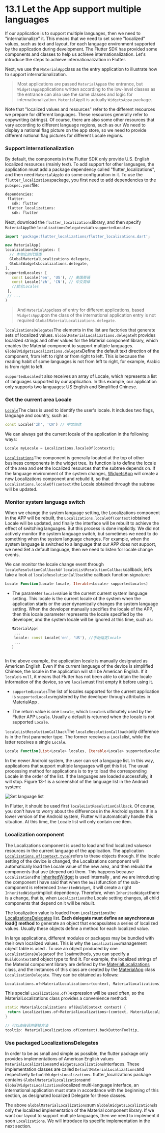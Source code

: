 # 13.1 Let the App support multiple languages

If our application is to support multiple languages, then we need to "internationalize" it. This means that we need to set some "localized" values, such as text and layout, for each language environment supported by the application during development. The Flutter SDK has provided some components and classes to help us achieve internationalization. Let's introduce the steps to achieve internationalization in Flutter.

Next, we use the `MaterialApp`class as the entry application to illustrate how to support internationalization.

> Most applications are passed `MaterialApp`as the entrance, but `WidgetsApp`applications written according to the low-level classes as the entrance can also use the same classes and logic for internationalization. `MaterialApp`It is actually `WidgetsApp`a package.

Note that "localized values ​​and resources" refer to the different resources we prepare for different languages. These resources generally refer to copywriting (strings). Of course, there are also some other resources that vary according to different language regions, such as our We need to display a national flag picture on the app store, so we need to provide different national flag pictures for different Locale regions.

### Support internationalization

By default, the components in the Flutter SDK only provide U.S. English localized resources (mainly text). To add support for other languages, the application must add a package dependency called "flutter_localizations", and then need `MaterialApp`to do some configuration in it. To use the `flutter_localizations`package, you first need to add dependencies to the `pubspec.yaml`file:

``` dart 
dependencies:
 flutter:
   sdk: flutter
 flutter_localizations:
   sdk: flutter

```

Next, download the `flutter_localizations`library, and then specify `MaterialApp`the `localizationsDelegates`sum `supportedLocales`:

``` dart 
import 'package:flutter_localizations/flutter_localizations.dart';

new MaterialApp(
localizationsDelegates: [
  // 本地化的代理类
  GlobalMaterialLocalizations.delegate,
  GlobalWidgetsLocalizations.delegate,
],
supportedLocales: [
   const Locale('en', 'US'), // 美国英语
   const Locale('zh', 'CN'), // 中文简体
   //其它Locales
 ],
 // ...
)

```

> And `MaterialApp`class of entry for different applications, based `WidgetsApp`upon the class of the international application entry is not required `GlobalMaterialLocalizations.delegate`.

`localizationsDelegates`The elements in the list are factories that generate sets of localized values. `GlobalMaterialLocalizations.delegate`It provides localized strings and other values ​​for the Material component library, which enables the Material component to support multiple languages. `GlobalWidgetsLocalizations.delegate`Define the default text direction of the component, from left to right or from right to left. This is because the reading habit of some languages ​​is not from left to right, for example, Arabic is from right to left.

`supportedLocales`It also receives an array of Locale, which represents a list of languages ​​supported by our application. In this example, our application only supports two languages: US English and Simplified Chinese.

### Get the current area Locale

[`Locale`](https://docs.flutter.io/flutter/dart-ui/Locale-class.html)The class is used to identify the user's locale. It includes two flags, language and country, such as:

``` dart 
const Locale('zh', 'CN') // 中文简体

```

We can always get the current locale of the application in the following ways:

``` dart 
Locale myLocale = Localizations.localeOf(context);

```

[`Localizations`](https://docs.flutter.io/flutter/widgets/Localizations-class.html)The component is generally located at the top of other business components in the widget tree. Its function is to define the locale of the area and set the localized resources that the subtree depends on. If the language environment of the system changes, [WidgetsApp](https://docs.flutter.io/flutter/widgets/WidgetsApp-class.html) will create a new Localizations component and rebuild it, so that `Localizations.localeOf(context)`the Locale obtained through the subtree will be updated.

### Monitor system language switch

When we change the system language setting, the Localizations component in the APP will be rebuilt, the `Localizations.localeOf(context)`obtained Locale will be updated, and finally the interface will be rebuilt to achieve the effect of switching languages. But this process is done implicitly. We did not actively monitor the system language switch, but sometimes we need to do something when the system language changes. For example, when the system language is switched to a language that our APP does not support, we need Set a default language, then we need to listen for locale change events.

We can monitor the locale change event through `localeResolutionCallback`or `localeListResolutionCallback`callback, let’s take a look at `localeResolutionCallback`the callback function signature:

``` dart 
Locale Function(Locale locale, Iterable<Locale> supportedLocales)

```

-   The parameter `locale`value is the current current system language setting. This locale is the current locale of the system when the application starts or the user dynamically changes the system language setting. When the developer manually specifies the locale of the APP, then this locale parameter represents the locale specified by the developer, and the system locale will be ignored at this time, such as:
   
``` dart 
   MaterialApp(
    ...
    locale: const Locale('en', 'US'), //手动指定locale
    ...
   )
   
```
   
   In the above example, the application locale is manually designated as American English. Even if the current language of the device is simplified Chinese, the locale in the application will still be American English. If it `locale`is `null`, it means that Flutter has not been able to obtain the locale information of the device, so we `locale`must first empty it before using it.
   
-   `supportedLocales`The list of locales supported for the current application is `supportedLocales`registered by the developer through attributes in MaterialApp .
   
-   The return value is one `Locale`, which `Locale`is ultimately used by the Flutter APP `Locale`. Usually a default is returned when the locale is not supported `Locale`.
   

`localeListResolutionCallback`The `localeResolutionCallback`only difference is in the first parameter type. The former receives a `Locale`list, while the latter receives a single `Locale`.

``` dart 
Locale Function(List<Locale> locales, Iterable<Locale> supportedLocales)

```

In the newer Android system, the user can set a language list. In this way, applications that support multiple languages ​​will get this list. The usual processing method for applications is to try to load the corresponding Locale in the order of the list. If the languages ​​are loaded successfully, it will stop. Figure 13-1 is a screenshot of the language list in the Android system:

![Set language list](../resources/imgs/13-1.jpeg)

In Flutter, it should be used first `localeListResolutionCallback`. Of course, you don't have to worry about the differences in the Android system. If in a lower version of the Android system, Flutter will automatically handle this situation. At this time, the Locale list will only contain one item.

### Localization component

The Localizations component is used to load and find localized values ​​or resources in the current language of the application. The application [`Localizations.of(context,type)`](https://docs.flutter.io/flutter/widgets/Localizations/of.html)refers to these objects through. If the locale setting of the device is changed, the Localizations component will automatically load the Locale value of the new area, and then rebuild the components that use (depend on) them. This happens because `Localizations`the [InheritedWidget](https://book.flutterchina.club/chapter7/inherited_widget.html) is used internally , and we are introducing the component I have said that when the `build`function of the sub-component is referenced `InheritedWidget`, it will create a right `InheritedWidget`implicit dependency. Therefore, when `InheritedWidget`there is a change, that is, when `Localizations`the Locale setting changes, all child components that depend on it will be rebuilt.

The localization value is loaded from `Localizations`the [LocalizationsDelegates](https://docs.flutter.io/flutter/widgets/LocalizationsDelegate-class.html) list. **Each delegate must define an asynchronous load() method** to generate an object that encapsulates a series of localized values. Usually these objects define a method for each localized value.

In large applications, different modules or packages may be bundled with their own localized values. This is why the `Localizations`management object table is used . To use an object produced by one `LocalizationsDelegate`of the `load`methods, you can specify a `BuildContext`and object type to find it. For example, the localized strings of the Material component library are defined by the [MaterialLocalizations](https://docs.flutter.io/flutter/material/MaterialLocalizations-class.html) class, and the instances of this class are created by the [MaterialApp](https://docs.flutter.io/flutter/material/MaterialApp-class.html) class `LocalizationDelegate`. They can be obtained as follows:

``` dart 
Localizations.of<MaterialLocalizations>(context, MaterialLocalizations);

```

This special `Localizations.of()`expression will be used often, so the MaterialLocalizations class provides a convenience method:

``` dart 
static MaterialLocalizations of(BuildContext context) {
 return Localizations.of<MaterialLocalizations>(context, MaterialLocalizations);
}

// 可以直接调用便捷方法
tooltip: MaterialLocalizations.of(context).backButtonTooltip,

```

### Use packaged LocalizationsDelegates

In order to be as small and simple as possible, the flutter package only provides implementations of American English values `MaterialLocalizations`and `WidgetsLocalizations`interfaces. These implementation classes are called `DefaultMaterialLocalizations`and respectively `DefaultWidgetsLocalizations`. flutter_localizations package contains `GlobalMaterialLocalizations`and `GlobalWidgetsLocalizations`localized multi-language interface, an international application must state in accordance with the beginning of this section, as designated localized Delegate for these classes.

The above `GlobalMaterialLocalizations`sum `GlobalWidgetsLocalizations`is only the localized implementation of the Material component library. If we want our layout to support multiple languages, then we need to implement it soon `Localizations`. We will introduce its specific implementation in the next section.